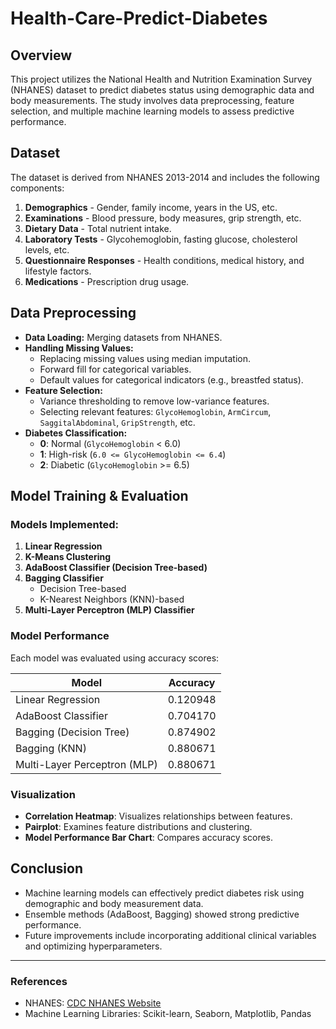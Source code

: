 # Health-Care-Predict-Diabetes

## Overview

This project utilizes the National Health and Nutrition Examination Survey (NHANES) dataset to predict diabetes status using demographic data and body measurements. The study involves data preprocessing, feature selection, and multiple machine learning models to assess predictive performance.

## Dataset

The dataset is derived from NHANES 2013-2014 and includes the following components:

1. **Demographics** - Gender, family income, years in the US, etc.
2. **Examinations** - Blood pressure, body measures, grip strength, etc.
3. **Dietary Data** - Total nutrient intake.
4. **Laboratory Tests** - Glycohemoglobin, fasting glucose, cholesterol levels, etc.
5. **Questionnaire Responses** - Health conditions, medical history, and lifestyle factors.
6. **Medications** - Prescription drug usage.

## Data Preprocessing

- **Data Loading:** Merging datasets from NHANES.
- **Handling Missing Values:**
  - Replacing missing values using median imputation.
  - Forward fill for categorical variables.
  - Default values for categorical indicators (e.g., breastfed status).
- **Feature Selection:**
  - Variance thresholding to remove low-variance features.
  - Selecting relevant features: `GlycoHemoglobin`, `ArmCircum`, `SaggitalAbdominal`, `GripStrength`, etc.
- **Diabetes Classification:**
  - **0**: Normal (`GlycoHemoglobin` < 6.0)
  - **1**: High-risk (`6.0 <= GlycoHemoglobin <= 6.4`)
  - **2**: Diabetic (`GlycoHemoglobin` >= 6.5)

## Model Training & Evaluation

### Models Implemented:

1. **Linear Regression**
2. **K-Means Clustering**
3. **AdaBoost Classifier (Decision Tree-based)**
4. **Bagging Classifier**
   - Decision Tree-based
   - K-Nearest Neighbors (KNN)-based
5. **Multi-Layer Perceptron (MLP) Classifier**

### Model Performance

Each model was evaluated using accuracy scores:

| Model                        | Accuracy      |
| ---------------------------- | ------------- |
| Linear Regression            | 0.120948      |
| AdaBoost Classifier          | 0.704170      |
| Bagging (Decision Tree)      | 0.874902      |
| Bagging (KNN)                | 0.880671      |
| Multi-Layer Perceptron (MLP) | 0.880671&#xD; |

### Visualization

- **Correlation Heatmap**: Visualizes relationships between features.
- **Pairplot**: Examines feature distributions and clustering.
- **Model Performance Bar Chart**: Compares accuracy scores.

## Conclusion

- Machine learning models can effectively predict diabetes risk using demographic and body measurement data.
- Ensemble methods (AdaBoost, Bagging) showed strong predictive performance.
- Future improvements include incorporating additional clinical variables and optimizing hyperparameters.

---

### References

- NHANES: [CDC NHANES Website](https://www.cdc.gov/nchs/nhanes/index.htm)
- Machine Learning Libraries: Scikit-learn, Seaborn, Matplotlib, Pandas


